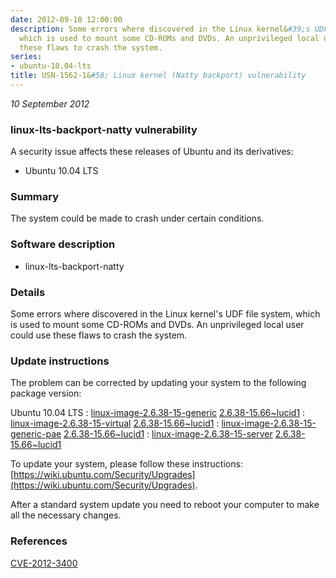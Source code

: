 ```yaml
---
date: 2012-09-10 12:00:00
description: Some errors where discovered in the Linux kernel&#39;s UDF file system,
  which is used to mount some CD-ROMs and DVDs. An unprivileged local user could use
  these flaws to crash the system.
series:
- ubuntu-10.04-lts
title: USN-1562-1&#58; Linux kernel (Natty backport) vulnerability
---
```


*10 September 2012*

### linux-lts-backport-natty vulnerability

A security issue affects these releases of Ubuntu and its derivatives:

* Ubuntu 10.04 LTS

### Summary

The system could be made to crash under certain conditions. 

### Software description

* linux-lts-backport-natty 

### Details

Some errors where discovered in the Linux kernel&#39;s UDF file system, which is used to mount some CD-ROMs and DVDs. An unprivileged local user could use these flaws to crash the system. 

### Update instructions

The problem can be corrected by updating your system to the following package version:

Ubuntu 10.04 LTS
 : [linux-image-2.6.38-15-generic](https://launchpad.net/ubuntu/+source/linux-lts-backport-natty) <span> [2.6.38-15.66~lucid1](https://launchpad.net/ubuntu/+source/linux-lts-backport-natty/2.6.38-15.66~lucid1) </span> 
 : [linux-image-2.6.38-15-virtual](https://launchpad.net/ubuntu/+source/linux-lts-backport-natty) <span> [2.6.38-15.66~lucid1](https://launchpad.net/ubuntu/+source/linux-lts-backport-natty/2.6.38-15.66~lucid1) </span> 
 : [linux-image-2.6.38-15-generic-pae](https://launchpad.net/ubuntu/+source/linux-lts-backport-natty) <span> [2.6.38-15.66~lucid1](https://launchpad.net/ubuntu/+source/linux-lts-backport-natty/2.6.38-15.66~lucid1) </span> 
 : [linux-image-2.6.38-15-server](https://launchpad.net/ubuntu/+source/linux-lts-backport-natty) <span> [2.6.38-15.66~lucid1](https://launchpad.net/ubuntu/+source/linux-lts-backport-natty/2.6.38-15.66~lucid1) </span> 

To update your system, please follow these instructions: [https://wiki.ubuntu.com/Security/Upgrades](https://wiki.ubuntu.com/Security/Upgrades).

After a standard system update you need to reboot your computer to make all the necessary changes. 

### References

 
 [CVE-2012-3400](http://people.ubuntu.com/~ubuntu-security/cve/CVE-2012-3400)